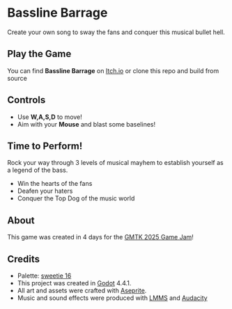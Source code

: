 # Bassline Barrage
Create your own song to sway the fans and conquer this musical bullet hell. 

## Play the Game

You can find **Bassline Barrage** on [Itch.io](https://sirbloberto.itch.io/bassline-barrage) or clone this repo and build from source

## Controls

- Use **W,A,S,D** to move! 
- Aim with your **Mouse** and blast some baselines!

## Time to Perform!
Rock  your way through 3 levels of musical mayhem to establish yourself as a legend of the bass.

- Win the hearts of the fans
- Deafen your haters
- Conquer the Top Dog of the music world

## About
This game was created in 4 days for the [GMTK 2025 Game Jam](https://itch.io/jam/gmtk-2025)!

## Credits

- Palette:  [sweetie 16](https://lospec.com/palette-list/sweetie-16)
- This project was created in [Godot](https://godotengine.org/) 4.4.1.
- All art and assets were crafted with [Aseprite](https://www.aseprite.org/).
- Music and sound effects were produced with [LMMS](https://lmms.io/) and [Audacity](https://www.audacityteam.org/)
